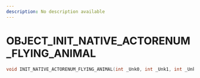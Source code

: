 ```yaml
---
description: No description available 
---
```


# OBJECT\_INIT_NATIVE_ACTORENUM_FLYING_ANIMAL

```cpp
void INIT_NATIVE_ACTORENUM_FLYING_ANIMAL(int _Unk0, int _Unk1, int _Unk2, int _Unk3);
```